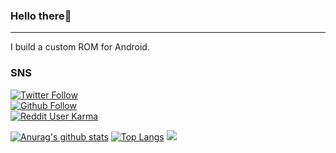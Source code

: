 ### Hello there👋
---
I build a custom ROM for Android.  

### SNS
[![Twitter Follow](https://img.shields.io/twitter/follow/toufu14271?style=social)](https://twitter.com/toufu14271?s=09)  
[![Github Follow](https://img.shields.io/github/followers/toufune?style=social)](https://github.com/toufune/)  
[![Reddit User Karma](https://img.shields.io/reddit/user-karma/link/Toufu14721?style=social)](https://www.reddit.com/user/Toufu14721/)   

[![Anurag's github stats](https://github-readme-stats.vercel.app/api?username=toufune&show_icons=true&theme=synthwave)](https://github.com/toufune)
[![Top Langs](https://github-readme-stats.vercel.app/api/top-langs/?username=toufune&theme=synthwave)](https://github.com/toufune)
![](https://github-profile-summary-cards.vercel.app/api/cards/profile-details?username=toufune&theme=2077)

